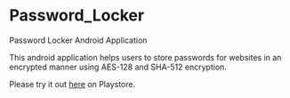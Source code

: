 # Password_Locker
Password Locker Android Application

This android application helps users to store passwords for websites in an encrypted manner using AES-128 and SHA-512 encryption.

Please try it out [here](https://play.google.com/store/apps/details?id=com.upa.passwordlocker) on Playstore.
